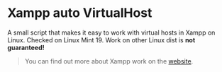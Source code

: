 # Xampp auto VirtualHost
A small script that makes it easy to work with virtual hosts in Xampp on Linux.
Checked on Linux Mint 19. Work on other Linux dist is **not guaranteed!**
>You can find out more about Xampp work on the  [website](https://www.apachefriends.org/docs/).